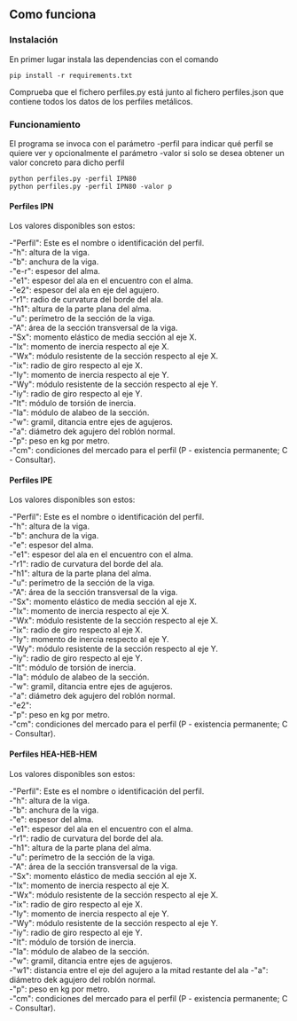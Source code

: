 ## Como funciona

### Instalación

En primer lugar instala las dependencias con el comando

```
pip install -r requirements.txt
```

Comprueba que el fichero perfiles.py está junto al fichero perfiles.json que contiene todos los datos de los perfiles metálicos.

### Funcionamiento

El programa se invoca con el parámetro -perfil para indicar qué perfil se quiere ver y opcionalmente el parámetro -valor si solo se desea obtener un valor concreto para dicho perfil
```
python perfiles.py -perfil IPN80
python perfiles.py -perfil IPN80 -valor p
```

#### Perfiles IPN
Los valores disponibles son estos:

-"Perfil": Este es el nombre o identificación del perfil.  
-"h": altura de la viga.  
-"b": anchura de la viga.  
-"e-r": espesor del alma.  
-"e1": espesor del ala en el encuentro con el alma.  
-"e2": espesor del ala en eje del agujero.  
-"r1": radio de curvatura del borde del ala.  
-"h1": altura de la parte plana del alma.  
-"u": perímetro de la sección de la viga.  
-"A": área de la sección transversal de la viga.  
-"Sx": momento elástico de media sección al eje X.  
-"Ix": momento de inercia respecto al eje X.  
-"Wx": módulo resistente de la sección respecto al eje X.  
-"ix": radio de giro respecto al eje X.  
-"Iy": momento de inercia respecto al eje Y.  
-"Wy": módulo resistente de la sección respecto al eje Y.  
-"iy": radio de giro respecto al eje Y.  
-"It": módulo de torsión de inercia.  
-"Ia": módulo de alabeo de la sección.  
-"w": gramil, ditancia entre ejes de agujeros.  
-"a": diámetro dek agujero del roblón normal.  
-"p": peso en kg por metro.   
-"cm": condiciones del mercado para el perfil (P - existencia permanente; C - Consultar).  

#### Perfiles IPE
Los valores disponibles son estos:

-"Perfil": Este es el nombre o identificación del perfil.  
-"h": altura de la viga.  
-"b": anchura de la viga.  
-"e": espesor del alma.  
-"e1": espesor del ala en el encuentro con el alma.  
-"r1": radio de curvatura del borde del ala.  
-"h1": altura de la parte plana del alma.  
-"u": perímetro de la sección de la viga.  
-"A": área de la sección transversal de la viga.  
-"Sx": momento elástico de media sección al eje X.  
-"Ix": momento de inercia respecto al eje X.  
-"Wx": módulo resistente de la sección respecto al eje X.  
-"ix": radio de giro respecto al eje X.  
-"Iy": momento de inercia respecto al eje Y.  
-"Wy": módulo resistente de la sección respecto al eje Y.  
-"iy": radio de giro respecto al eje Y.  
-"It": módulo de torsión de inercia.  
-"Ia": módulo de alabeo de la sección.  
-"w": gramil, ditancia entre ejes de agujeros.  
-"a": diámetro dek agujero del roblón normal.  
-"e2":   
-"p": peso en kg por metro.  
-"cm": condiciones del mercado para el perfil (P - existencia permanente; C - Consultar).  


#### Perfiles HEA-HEB-HEM
Los valores disponibles son estos:


-"Perfil": Este es el nombre o identificación del perfil.  
-"h": altura de la viga.  
-"b": anchura de la viga.  
-"e": espesor del alma.  
-"e1": espesor del ala en el encuentro con el alma.  
-"r1": radio de curvatura del borde del ala.  
-"h1": altura de la parte plana del alma.  
-"u": perímetro de la sección de la viga.  
-"A": área de la sección transversal de la viga.  
-"Sx": momento elástico de media sección al eje X.  
-"Ix": momento de inercia respecto al eje X.  
-"Wx": módulo resistente de la sección respecto al eje X.  
-"ix": radio de giro respecto al eje X.  
-"Iy": momento de inercia respecto al eje Y.  
-"Wy": módulo resistente de la sección respecto al eje Y.  
-"iy": radio de giro respecto al eje Y.  
-"It": módulo de torsión de inercia.  
-"Ia": módulo de alabeo de la sección.  
-"w": gramil, ditancia entre ejes de agujeros.  
-"w1": distancia entre el eje del agujero a la mitad restante del ala
-"a": diámetro dek agujero del roblón normal.  
-"p": peso en kg por metro.  
-"cm": condiciones del mercado para el perfil (P - existencia permanente; C - Consultar).  

